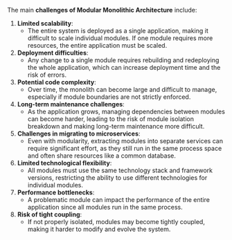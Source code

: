 The main **challenges of Modular Monolithic Architecture** include:

1. **Limited scalability**:
    - The entire system is deployed as a single application, making it difficult to scale individual modules. If one module requires more resources, the entire application must be scaled.
2. **Deployment difficulties**:
    - Any change to a single module requires rebuilding and redeploying the whole application, which can increase deployment time and the risk of errors.
3. **Potential code complexity**:
    - Over time, the monolith can become large and difficult to manage, especially if module boundaries are not strictly enforced.
4. **Long-term maintenance challenges**:
    - As the application grows, managing dependencies between modules can become harder, leading to the risk of module isolation breakdown and making long-term maintenance more difficult.
5. **Challenges in migrating to microservices**:
    - Even with modularity, extracting modules into separate services can require significant effort, as they still run in the same process space and often share resources like a common database.
6. **Limited technological flexibility**:
    - All modules must use the same technology stack and framework versions, restricting the ability to use different technologies for individual modules.
7. **Performance bottlenecks**:
    - A problematic module can impact the performance of the entire application since all modules run in the same process.
8. **Risk of tight coupling**:
    - If not properly isolated, modules may become tightly coupled, making it harder to modify and evolve the system.